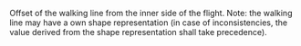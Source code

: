 Offset of the walking line from the inner side of the flight. 
Note: the walking line may have a own shape representation (in case of inconsistencies, the value derived from the shape representation shall take precedence).